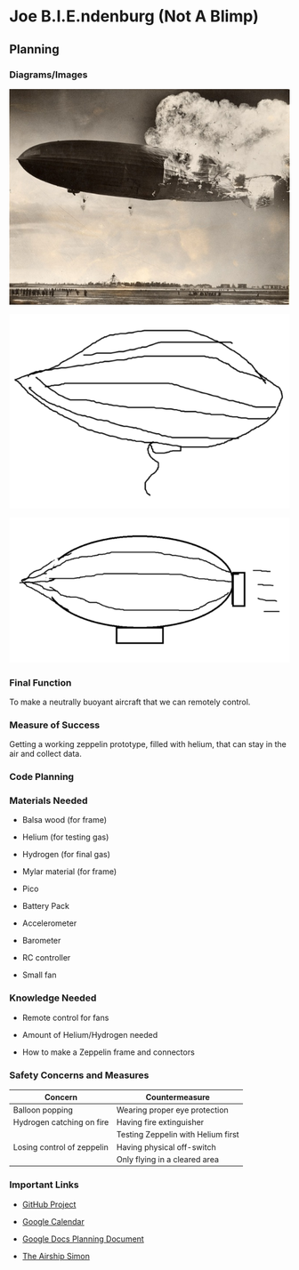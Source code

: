 # Joe B.I.E.ndenburg (Not A Blimp) #

## Planning ##

### Diagrams/Images ###

![End-Goal](/Images/End-Goal_thumb.jpg)

![Zeppelin-1](/Images/Zeppelin-1_thumb.png)

![Zeppelin-2](/Images/Zeppelin-2_thumb.png)

### Final Function ###

To make a neutrally buoyant aircraft that we can remotely control.

### Measure of Success ###

Getting a working zeppelin prototype, filled with helium, that can stay in the air and collect data.

### Code Planning ###

### Materials Needed ###

* Balsa wood (for frame)

* Helium (for testing gas)

* Hydrogen (for final gas)

* Mylar material (for frame)

* Pico

* Battery Pack

* Accelerometer

* Barometer

* RC controller

* Small fan

### Knowledge Needed ###

* Remote control for fans

* Amount of Helium/Hydrogen needed

* How to make a Zeppelin frame and connectors

### Safety Concerns and Measures ###

| Concern                    | Countermeasure                     |
| -------------------------- | ---------------------------------- |
| Balloon popping            | Wearing proper eye protection      |
| Hydrogen catching on fire  | Having fire extinguisher           |
|                            | Testing Zeppelin with Helium first |
| Losing control of zeppelin | Having physical off-switch         |
|                            | Only flying in a cleared area      |

### Important Links ###

* [GitHub Project](https://github.com/users/bwright70/projects/3/views/1)

* [Google Calendar](https://calendar.google.com/calendar/u/0?cid=Y183NjVlMGIwODRhZmYwMWQ0NTk1NTc3YmI5MDZjMWQ5NDFhNjE2MzUxOGFiZTYzMDM4MWMxNWQwMjBiYjgxNDliQGdyb3VwLmNhbGVuZGFyLmdvb2dsZS5jb20)

* [Google Docs Planning Document](https://docs.google.com/document/d/1Qct2rjEhtyD-eSzZsQ66V3ohhlDkUk79MRwbGKh-5P4/edit?usp=sharing)

* [The Airship Simon](http://www.znuerb.com/Simon/construc.html)
